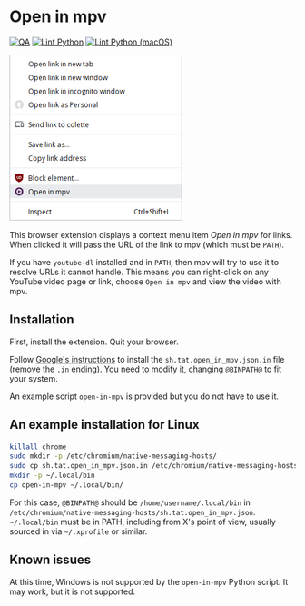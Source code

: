 # Open in mpv

[![QA](https://github.com/Tatsh/open-in-mpv/workflows/QA/badge.svg)](https://github.com/Tatsh/open-in-mpv/actions?query=workflow%3AQA)
[![Lint Python](https://github.com/Tatsh/open-in-mpv/workflows/Lint%20python/badge.svg)](https://github.com/Tatsh/open-in-mpv/actions?query=workflow%3A%22Lint+python%22)
[![Lint Python (macOS)](<https://github.com/Tatsh/open-in-mpv/workflows/Lint%20python%20(macOS)/badge.svg>)](https://github.com/Tatsh/open-in-mpv/actions?query=workflow%3A%22Lint+python+%28macOS%29%22)

![Context menu item](context-item.png)

This browser extension displays a context menu item _Open in mpv_ for links.
When clicked it will pass the URL of the link to mpv (which must be `PATH`).

If you have `youtube-dl` installed and in `PATH`, then mpv will try to use it
to resolve URLs it cannot handle. This means you can right-click on any YouTube
video page or link, choose `Open in mpv` and view the video with mpv.

## Installation

First, install the extension. Quit your browser.

Follow [Google's instructions](https://developer.chrome.com/extensions/nativeMessaging#native-messaging-host-location)
to install the `sh.tat.open_in_mpv.json.in` file (remove the `.in` ending). You
need to modify it, changing `@BINPATH@` to fit your system.

An example script `open-in-mpv` is provided but you do not have to use it.

## An example installation for Linux

<!-- cspell: disable -->

```sh
killall chrome
sudo mkdir -p /etc/chromium/native-messaging-hosts/
sudo cp sh.tat.open_in_mpv.json.in /etc/chromium/native-messaging-hosts/sh.tat.open_in_mpv.json
mkdir -p ~/.local/bin
cp open-in-mpv ~/.local/bin/
```

<!-- cspell: enable -->

For this case, `@BINPATH@` should be `/home/username/.local/bin` in
`/etc/chromium/native-messaging-hosts/sh.tat.open_in_mpv.json`. `~/.local/bin`
must be in PATH, including from X's point of view, usually sourced in via
`~/.xprofile` or similar.

## Known issues

At this time, Windows is not supported by the `open-in-mpv` Python script. It
may work, but it is not supported.
